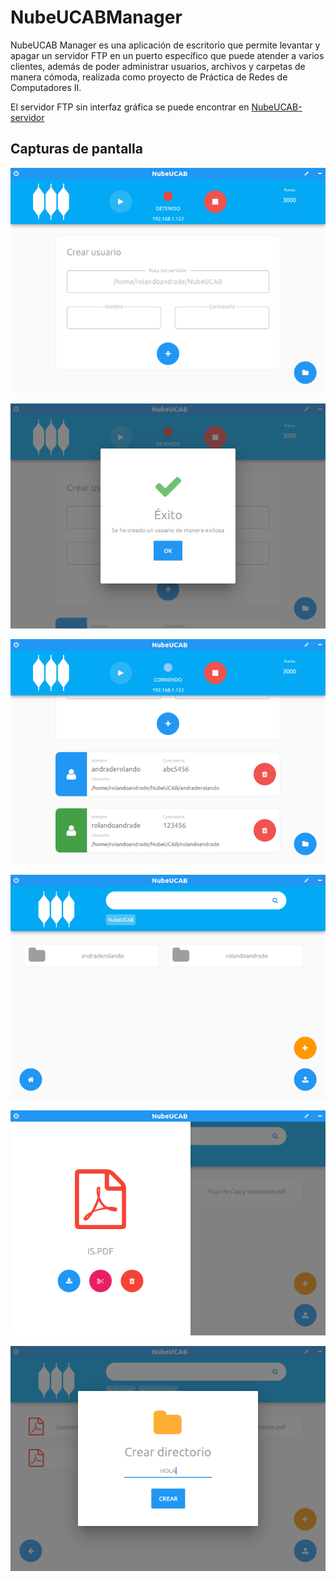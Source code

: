 # NubeUCABManager

NubeUCAB Manager es una aplicación de escritorio que permite levantar y apagar un servidor FTP en un puerto específico que puede atender a varios clientes, además de poder administrar usuarios, archivos y carpetas de manera cómoda, realizada como proyecto de Práctica de Redes de Computadores II.

El servidor FTP sin interfaz gráfica se puede encontrar en [NubeUCAB-servidor](https://github.com/RolandoAndrade/NubeUCAB-servidor)

## Capturas de pantalla

![Captura 1](./screens/img1.png)

![Captura 2](./screens/img2.png)

![Captura 3](./screens/img3.png)

![Captura 4](./screens/img4.png)

![Captura 5](./screens/img5.png)

![Captura 6](./screens/img6.png)

